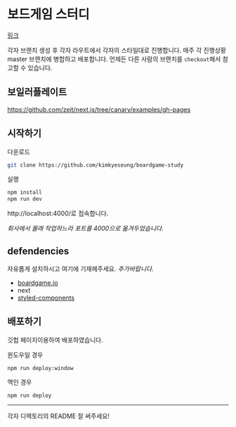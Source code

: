 # 보드게임 스터디

[링크](https://kimkyeseung.github.io/boardgame-study/)

각자 브랜치 생성 후 각자 라우트에서 각자의 스타일대로 진행합니다.
매주 각 진행상황 master 브랜치에 병합하고 배포합니다.
언제든 다른 사람의 브랜치를 `checkout`해서 참고할 수 있습니다.

## 보일러플레이트
https://github.com/zeit/next.js/tree/canary/examples/gh-pages

## 시작하기
다운로드
```bash
git clone https://github.com/kimkyeseung/boardgame-study
```
실행
```bash
npm install
npm run dev
```
http://localhost:4000/로 접속합니다.

*회사에서 몰래 작업하느라 포트를 4000으로 옮겨두었습니다.*

## defendencies 
자유롭게 설치하시고 여기에 기재헤주세요.
*추가바랍니다.*
- [boardgame.io](https://boardgame.io/)
- next
- [styled-components](https://styled-components.com/)

## 배포하기
깃헙 페이지이용하여 배포하였습니다.

윈도우일 경우
```
npm run deploy:window
```
맥인 경우
```
npm run deploy
```
---
각자 디렉토리의 README 잘 써주세요!
